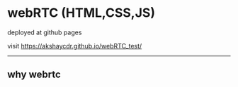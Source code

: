 # webRTC (HTML,CSS,JS)

deployed at github pages

visit https://akshaycdr.github.io/webRTC_test/

---

## why webrtc
